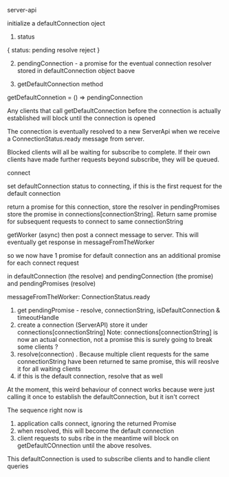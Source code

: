 server-api

initialize a defaultConnection oject 

1) status

{
  status: pending
  resolve
  reject
}

2) pendingConnection - a promise for the eventual connection 
  resolver stored in defaultConnection object baove

3) getDefaultConnection method

getDefaultConnetion = () => pendingConnection

Any clients that call getDefaultConnection before the connection is
actually established will block until the connection is opened


The connection is eventually resolved to a new ServerApi when we receive a 
ConnectionStatus.ready message from server.

Blocked clients will all be waiting for subscribe to complete. If their
own clients have made further requests beyond subscribe, they will be
queued.


connect

set defaultConnection status to connecting, if this is the first request
for the default connection

return a promise for this connection, store the resolver in pendingPromises
store the promise in connections[connectionString]. Return same promise for
subsequent requests to connect to same connectionString

getWorker (async) then post a connect message to server. This will eventually
get response in messageFromTheWorker

so we now have 1 promise for default connection ans an additional promise
for each connect request

in defaultConnection (the resolve) and pendingConnection (the promise)
and pendingPromises (resolve)



messageFromTheWorker: ConnectionStatus.ready

1) get pendingPromise - resolve, connectionString, isDefaultConnection & timeoutHandle
2) create a connection (ServerAPI) store it under connections[connectionString]
Note: connections[connectionString] is now an actual connection, not a promise
this is surely going to break some clients ?
3) resolve(connection) . Because multiple client requests for the same connectionString
have been returned te same promise, this will reoslve it for all waiting clients
4) if this is the default connection, resolve that as well

At the moment, this weird behaviour of connect works because were just calling it
once to establish the defaultConnection, but it isn't correct


The sequence right now is

1) application calls connect, ignoring the returned Promise<connection>
2) when resolved, this will become the default connection
3) client requests to subs ribe in the meantime will block on getDefaultCOnnection
until the above resolves.


This defaultConnection is used to subscribe clients and to handle client queries


